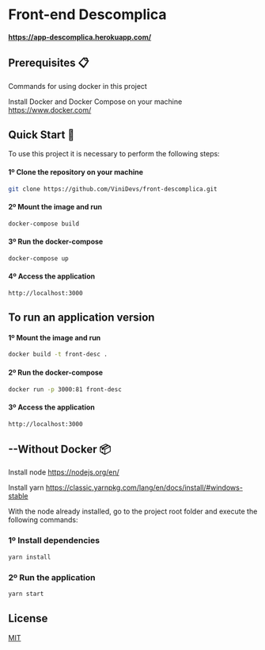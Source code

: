 # Front-end Descomplica 

#### https://app-descomplica.herokuapp.com/

## Prerequisites 📋 
Commands for using docker in this project

Install Docker and Docker Compose on your machine https://www.docker.com/

## Quick Start 🚀
To use this project it is necessary to perform the following steps:

#### 1º Clone the repository on your machine
```bash
git clone https://github.com/ViniDevs/front-descomplica.git
```

#### 2º Mount the image and run
```bash
docker-compose build
```

#### 3º Run the docker-compose
```bash
docker-compose up
```

#### 4º Access the application
```console
http://localhost:3000
```

## To run an application version

#### 1º Mount the image and run
```bash
docker build -t front-desc .
```

#### 2º Run the docker-compose
```bash
docker run -p 3000:81 front-desc
```

#### 3º Access the application
```console
http://localhost:3000
```

## --Without Docker 📦

Install node https://nodejs.org/en/

Install yarn https://classic.yarnpkg.com/lang/en/docs/install/#windows-stable

With the node already installed, go to the project root folder and execute the following commands:

### 1º Install dependencies
```bash
yarn install
```

### 2º Run the application
```bash
yarn start
```

## License
[MIT](https://choosealicense.com/licenses/mit/)
